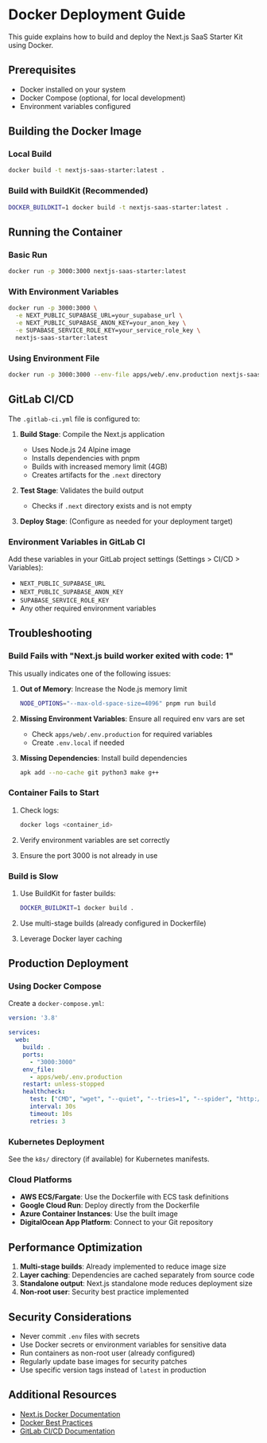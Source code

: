 # Docker Deployment Guide

This guide explains how to build and deploy the Next.js SaaS Starter Kit using Docker.

## Prerequisites

- Docker installed on your system
- Docker Compose (optional, for local development)
- Environment variables configured

## Building the Docker Image

### Local Build

```bash
docker build -t nextjs-saas-starter:latest .
```

### Build with BuildKit (Recommended)

```bash
DOCKER_BUILDKIT=1 docker build -t nextjs-saas-starter:latest .
```

## Running the Container

### Basic Run

```bash
docker run -p 3000:3000 nextjs-saas-starter:latest
```

### With Environment Variables

```bash
docker run -p 3000:3000 \
  -e NEXT_PUBLIC_SUPABASE_URL=your_supabase_url \
  -e NEXT_PUBLIC_SUPABASE_ANON_KEY=your_anon_key \
  -e SUPABASE_SERVICE_ROLE_KEY=your_service_role_key \
  nextjs-saas-starter:latest
```

### Using Environment File

```bash
docker run -p 3000:3000 --env-file apps/web/.env.production nextjs-saas-starter:latest
```

## GitLab CI/CD

The `.gitlab-ci.yml` file is configured to:

1. **Build Stage**: Compile the Next.js application
   - Uses Node.js 24 Alpine image
   - Installs dependencies with pnpm
   - Builds with increased memory limit (4GB)
   - Creates artifacts for the `.next` directory

2. **Test Stage**: Validates the build output
   - Checks if `.next` directory exists and is not empty

3. **Deploy Stage**: (Configure as needed for your deployment target)

### Environment Variables in GitLab CI

Add these variables in your GitLab project settings (Settings > CI/CD > Variables):

- `NEXT_PUBLIC_SUPABASE_URL`
- `NEXT_PUBLIC_SUPABASE_ANON_KEY`
- `SUPABASE_SERVICE_ROLE_KEY`
- Any other required environment variables

## Troubleshooting

### Build Fails with "Next.js build worker exited with code: 1"

This usually indicates one of the following issues:

1. **Out of Memory**: Increase the Node.js memory limit
   ```bash
   NODE_OPTIONS="--max-old-space-size=4096" pnpm run build
   ```

2. **Missing Environment Variables**: Ensure all required env vars are set
   - Check `apps/web/.env.production` for required variables
   - Create `.env.local` if needed

3. **Missing Dependencies**: Install build dependencies
   ```bash
   apk add --no-cache git python3 make g++
   ```

### Container Fails to Start

1. Check logs:
   ```bash
   docker logs <container_id>
   ```

2. Verify environment variables are set correctly

3. Ensure the port 3000 is not already in use

### Build is Slow

1. Use BuildKit for faster builds:
   ```bash
   DOCKER_BUILDKIT=1 docker build .
   ```

2. Use multi-stage builds (already configured in Dockerfile)

3. Leverage Docker layer caching

## Production Deployment

### Using Docker Compose

Create a `docker-compose.yml`:

```yaml
version: '3.8'

services:
  web:
    build: .
    ports:
      - "3000:3000"
    env_file:
      - apps/web/.env.production
    restart: unless-stopped
    healthcheck:
      test: ["CMD", "wget", "--quiet", "--tries=1", "--spider", "http://localhost:3000/api/health"]
      interval: 30s
      timeout: 10s
      retries: 3
```

### Kubernetes Deployment

See the `k8s/` directory (if available) for Kubernetes manifests.

### Cloud Platforms

- **AWS ECS/Fargate**: Use the Dockerfile with ECS task definitions
- **Google Cloud Run**: Deploy directly from the Dockerfile
- **Azure Container Instances**: Use the built image
- **DigitalOcean App Platform**: Connect to your Git repository

## Performance Optimization

1. **Multi-stage builds**: Already implemented to reduce image size
2. **Layer caching**: Dependencies are cached separately from source code
3. **Standalone output**: Next.js standalone mode reduces deployment size
4. **Non-root user**: Security best practice implemented

## Security Considerations

- Never commit `.env` files with secrets
- Use Docker secrets or environment variables for sensitive data
- Run containers as non-root user (already configured)
- Regularly update base images for security patches
- Use specific version tags instead of `latest` in production

## Additional Resources

- [Next.js Docker Documentation](https://nextjs.org/docs/deployment#docker-image)
- [Docker Best Practices](https://docs.docker.com/develop/dev-best-practices/)
- [GitLab CI/CD Documentation](https://docs.gitlab.com/ee/ci/)

